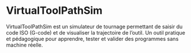# VirtualToolPathSim
VirtualToolPathSim est un simulateur de tournage permettant de saisir du code ISO (G-code) et de visualiser la trajectoire de l’outil. Un outil pratique et pédagogique pour apprendre, tester et valider des programmes sans machine réelle.
